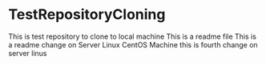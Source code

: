 # TestRepositoryCloning
This is test repository to clone to local machine
This is a readme file
This is a readme change on Server Linux CentOS Machine
this is fourth change on server linus
